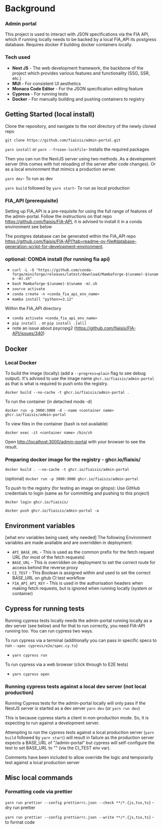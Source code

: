 # Background

### Admin portal

This project is used to interact with JSON specifications via the FIA API, which if running locally needs to be backed by a local FIA_API its postgress database. Requires docker if building docker containers locally.

### Tech used

- **Next JS** - The web development framework, the backbone of the project which provides various features and functionality (SSG, SSR, etc.)
- **MUI** - For consistent UI aesthetics
- **Monaco Code Editor** - For the JSON specification editing feature
- **Cypress** - For running tests
- **Docker** - For manually building and pushing containers to registry

## Getting Started (local install)

Clone the repository, and navigate to the root directory of the newly cloned repo

`git clone https://github.com/fiaisis/admin-portal.git`

`yarn install` or `yarn --frozen-lockfile`- Installs the required packages

Then you can run the NextJS server using two methods. As a development server (this comes with hot reloading of the server after code changes). Or as a local environment that mimics a production server.

`yarn dev`- To run as dev

`yarn build` followed by `yarn start`- To run as local production

### FIA_API (prerequisite)

Setting up FIA_API is a pre-requisite for using the full range of features of the admin-portal.
Follow the instructions on that repo https://github.com/fiaisis/FIA-API, it is advised to install it in a conda environment see below

The postgres database can be generated within the FIA_API repo https://github.com/fiaisis/FIA-API?tab=readme-ov-file#database-generation-script-for-development-environment.

### optional: CONDA install (for running fia api)

- `curl -L -O "https://github.com/conda-forge/miniforge/releases/latest/download/Mambaforge-$(uname)-$(uname -m).sh"`
- `bash Mambaforge-$(uname)-$(uname -m).sh`
- `source activate`
- `conda create -n <conda_fia_api_env_name>`
- `mamba install "python>=3.12"`

Within the FIA_API directory

- `conda activate <conda_fia_api_env_name>`
- `pip install .` or `pip install .[all]`
- note an issue about psycopg2 (https://github.com/fiaisis/FIA-API/issues/340)

## Docker

### Local Docker

To build the image (locally) (add a `--progress=plain` flag to see debug output). It's advised to use the image name `ghcr.io/fiaisis/admin-portal` as that is what is required to push onto the registry.

`docker build --no-cache -t ghcr.io/fiaisis/admin-portal .`

To run the container (in detached mode -d)

`docker run -p 3000:3000 -d --name <container name> ghcr.io/fiaisis/admin-portal`

To view files in the container (bash is not available)

`docker exec -it <container name> /bin/sh`

Open [http://localhost:3000/admin-portal](http://localhost:3000/admin-portal) with your browser to see the result.

### Preparing docker image for the registry - ghcr.io/fiaisis/

`docker build . --no-cache -t ghcr.io/fiaisis/admin-portal`

(optional) `docker run -p 3000:3000 ghcr.io/fiaisis/admin-portal`

To push to the registry (for testing an image on gitops):
Use GitHub credentials to login (same as for committing and pushing to this project)

`docker login ghcr.io/fiaisis/`

`docker push ghcr.io/fiaisis/admin-portal -a`

## Environment variables

[what env variables being used, why needed]
The following Environment variables are made available and are overridden in deployment:

- `API_BASE_URL` - This is used as the common prefix for the fetch request URL (for most of the fetch requests)
- `BASE_URL` - This is overridden on deployment to set the correct route for access behind the reverse proxy
- `CI_TEST` - This Boolean is assigned within and used to set the correct BASE_URL on gitub CI test workflow
- `FIA_API_API_KEY` - This is used in the authorisation headers when making fetch requests, but is ignored when running locally (system or container)

## Cypress for running tests

Running cypress tests locally needs the admin-portal running locally as a dev server (see below) and for that to run correctly, you need FIA-API running too. You can run cypress two ways.

To run cypress via a terminal (additionally you can pass in specific specs to run `--spec cypress/e2e/spec.cy.ts`)

- `yarn cypress run`

To run cypress via a web browser (click through to E2E tests)

- `yarn cypress open`

### Running cypress tests against a local dev server (not local production)

Running Cypress tests for the admin-portal locally will only pass if the NextJS server is started as a dev server `yarn dev` (or `yarn run dev`)

This is because cypress starts a client in non-production mode. So, it is expecting to run against a development server.

Attempting to run the cypress tests against a local production server (`yarn build` followed by `yarn start`) will result in failure as the production server expects a BASE_URL of "/admin-portal" but cypress will self-configure the test to set BASE_URL to "" (via the CI_TEST env var).

Comments have been included to allow override the logic and temporarily test against a local production server

## Misc local commands

### Formatting code via prettier

`yarn run prettier --config prettierrc.json --check **/*.{js,tsx,ts}` - dry run prettier

`yarn run prettier --config prettierrc.json --write **/*.{js,tsx,ts}` - to format code
